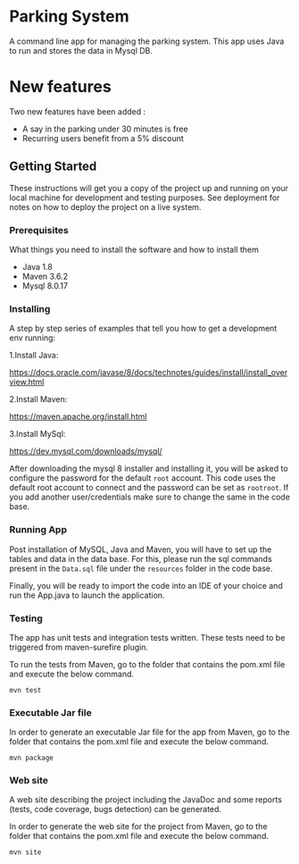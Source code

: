 # Parking System
A command line app for managing the parking system. 
This app uses Java to run and stores the data in Mysql DB.

# New features
Two new features have been added :

- A say in the parking under 30 minutes is free
- Recurring users benefit from a 5% discount

## Getting Started

These instructions will get you a copy of the project up and running on your local machine for development and testing purposes. See deployment for notes on how to deploy the project on a live system.

### Prerequisites

What things you need to install the software and how to install them

- Java 1.8
- Maven 3.6.2
- Mysql 8.0.17

### Installing

A step by step series of examples that tell you how to get a development env running:

1.Install Java:

https://docs.oracle.com/javase/8/docs/technotes/guides/install/install_overview.html

2.Install Maven:

https://maven.apache.org/install.html

3.Install MySql:

https://dev.mysql.com/downloads/mysql/

After downloading the mysql 8 installer and installing it, you will be asked to configure the password for the default `root` account.
This code uses the default root account to connect and the password can be set as `rootroot`. If you add another user/credentials make sure to change the same in the code base.

### Running App

Post installation of MySQL, Java and Maven, you will have to set up the tables and data in the data base.
For this, please run the sql commands present in the `Data.sql` file under the `resources` folder in the code base.

Finally, you will be ready to import the code into an IDE of your choice and run the App.java to launch the application.

### Testing

The app has unit tests and integration tests written. These tests need to be triggered from maven-surefire plugin.

To run the tests from Maven, go to the folder that contains the pom.xml file and execute the below command.

`mvn test`

### Executable Jar file

In order to generate an executable Jar file for the app from Maven, go to the folder that contains the pom.xml file and execute the below command.

`mvn package`

### Web site

A web site describing the project including the JavaDoc and some reports (tests, code coverage, bugs detection) can be generated.

In order to generate the web site for the project from Maven, go to the folder that contains the pom.xml file and execute the below command.

`mvn site`
